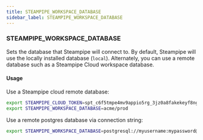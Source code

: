 ```yaml
---
title: STEAMPIPE_WORKSPACE_DATABASE
sidebar_label: STEAMPIPE_WORKSPACE_DATABASE
---
```



### STEAMPIPE_WORKSPACE_DATABASE
Sets the database that Steampipe will connect to. By default, Steampipe will use the locally installed database (`local`).  Alternately, you can use a remote database such as a Steampipe Cloud workspace database.

#### Usage 
Use a Steampipe cloud remote database:
```bash
export STEAMPIPE_CLOUD_TOKEN=spt_c6f5tmpe4mv9appio5rg_3jz0a8fakekeyf8ng72qr646
export STEAMPIPE_WORKSPACE_DATABASE=acme/prod
```

Use a remote postgres database via connection string:
```bash
export STEAMPIPE_WORKSPACE_DATABASE=postgresql://myusername:mypassword@acme-prod.apse1.db.cloud.turbot.io:9193/aaa000
```